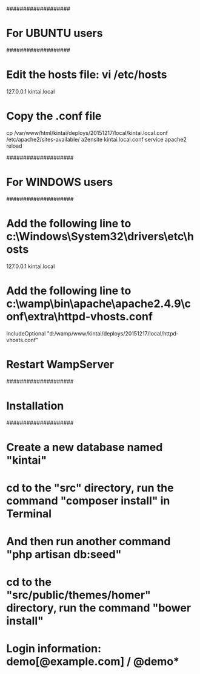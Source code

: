 ###################
# For UBUNTU users
###################

# Edit the hosts file: vi /etc/hosts
127.0.0.1   kintai.local

# Copy the .conf file
cp /var/www/html/kintai/deploys/20151217/local/kintai.local.conf /etc/apache2/sites-available/
a2ensite kintai.local.conf
service apache2 reload

####################
# For WINDOWS users
####################

# Add the following line to c:\Windows\System32\drivers\etc\hosts
127.0.0.1   kintai.local

# Add the following line to c:\wamp\bin\apache\apache2.4.9\conf\extra\httpd-vhosts.conf
IncludeOptional "d:/wamp/www/kintai/deploys/20151217/local/httpd-vhosts.conf"

# Restart WampServer

####################
# Installation
####################

# Create a new database named "kintai"
# cd to the "src" directory, run the command "composer install" in Terminal
# And then run another command "php artisan db:seed"
# cd to the "src/public/themes/homer" directory, run the command "bower install"
# Login information: demo[@example.com] / @demo*